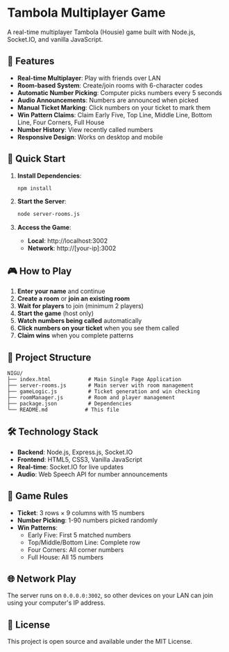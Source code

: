 # Tambola Multiplayer Game

A real-time multiplayer Tambola (Housie) game built with Node.js, Socket.IO, and vanilla JavaScript.

## 🎯 Features

- **Real-time Multiplayer**: Play with friends over LAN
- **Room-based System**: Create/join rooms with 6-character codes
- **Automatic Number Picking**: Computer picks numbers every 5 seconds
- **Audio Announcements**: Numbers are announced when picked
- **Manual Ticket Marking**: Click numbers on your ticket to mark them
- **Win Pattern Claims**: Claim Early Five, Top Line, Middle Line, Bottom Line, Four Corners, Full House
- **Number History**: View recently called numbers
- **Responsive Design**: Works on desktop and mobile

## 🚀 Quick Start

1. **Install Dependencies**:
   ```bash
   npm install
   ```

2. **Start the Server**:
   ```bash
   node server-rooms.js
   ```

3. **Access the Game**:
   - **Local**: http://localhost:3002
   - **Network**: http://[your-ip]:3002

## 🎮 How to Play

1. **Enter your name** and continue
2. **Create a room** or **join an existing room**
3. **Wait for players** to join (minimum 2 players)
4. **Start the game** (host only)
5. **Watch numbers being called** automatically
6. **Click numbers on your ticket** when you see them called
7. **Claim wins** when you complete patterns

## 📁 Project Structure

```
NIGU/
├── index.html            # Main Single Page Application
├── server-rooms.js       # Main server with room management
├── gameLogic.js          # Ticket generation and win checking
├── roomManager.js        # Room and player management
├── package.json          # Dependencies
└── README.md            # This file
```

## 🛠️ Technology Stack

- **Backend**: Node.js, Express.js, Socket.IO
- **Frontend**: HTML5, CSS3, Vanilla JavaScript
- **Real-time**: Socket.IO for live updates
- **Audio**: Web Speech API for number announcements

## 🎲 Game Rules

- **Ticket**: 3 rows × 9 columns with 15 numbers
- **Number Picking**: 1-90 numbers picked randomly
- **Win Patterns**:
  - Early Five: First 5 matched numbers
  - Top/Middle/Bottom Line: Complete row
  - Four Corners: All corner numbers
  - Full House: All 15 numbers

## 🌐 Network Play

The server runs on `0.0.0.0:3002`, so other devices on your LAN can join using your computer's IP address.

## 📝 License

This project is open source and available under the MIT License.
